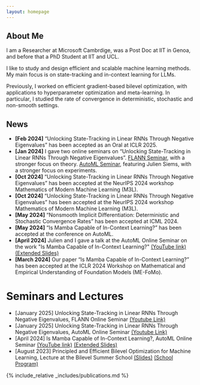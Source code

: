 ```yaml
---
layout: homepage
---
```


## About Me

I am a Researcher at Microsoft Cambrdige, was a Post Doc at IIT in Genoa,
and before that a PhD Student at IIT and UCL.

I like to study and design efficient and scalable machine learning methods. 
My main focus is on state-tracking and in-context learning for LLMs.

Previously, I worked on efficient gradient-based bilevel optimization, with applications to hyperparameter optimization and meta-learning. In particular, I studied the rate of convergence in deterministic, stochastic and non-smooth settings. 

<!-- ## Research Interests

- **Computer Vision:** image recognition, image generation, video captioning
- **Machine Learning:** meta-learning, incremental learning, transfer learning -->

## News

- **[Feb 2024]**  “Unlocking State-Tracking in Linear RNNs Through Negative Eigenvalues” has been accepted as an Oral at ICLR 2025.
- **[Jan 2024]**  I gave two online seminars on “Unlocking State-Tracking in Linear RNNs Through Negative Eigenvalues”. [FLANN Seminar](https://youtu.be/mGtt4bJ4RiE?si=PmAqiNJQMdOxvqdY),  with a stronger focus on theory. [AutoML Seminar](https://youtu.be/E2qBhMmjspU?si=lScFUuZ59_c6rZCc), featuring Julien Siems, with a stronger focus on experiments. 
- **[Oct 2024]**  “Unlocking State-Tracking in Linear RNNs Through Negative Eigenvalues” has been accepted at the NeurIPS 2024 workshop Mathematics of Modern Machine Learning (M3L).
- **[Oct 2024]**  “Unlocking State-Tracking in Linear RNNs Through Negative Eigenvalues” has been accepted at the NeurIPS 2024 workshop Mathematics of Modern Machine Learning (M3L).
- **[May 2024]**  “Nonsmooth Implicit Differentiation: Deterministic and Stochastic Convergence Rates” has been accepted at ICML 2024.
- **[May 2024]** “Is Mamba Capable of In-Context Learning?” has been accepted at the conference on AutoML.
- **[April 2024]** Julien and I gave a talk at the AutoML Online Seminar on the work "Is Mamba Capable of In-Context Learning?" [(YouTube link)](https://www.youtube.com/watch?v=q5-RPiBP2Bs) [(Extended Slides)](https://docs.google.com/presentation/d/e/2PACX-1vSU577DacRC1VDjMmqmY_JMiATDxc3JRPSgDzrM_QDqf3ZjE64IXcXvBAmHm14TAQXbCtptFsSkokFz/pub?start=false&loop=false&delayms=3000&slide=id.p)
- **[March 2024]** Our paper “Is Mamba Capable of In-Context Learning?” has been accepted at the ICLR 2024 Workshop on Mathematical and Empirical Understanding of Foundation Models (ME-FoMo).

# Seminars and Lectures
- [January 2025] Unlocking State-Tracking in Linear RNNs Through Negative Eigenvalues, FLANN Online Seminar
[(Youtube Link)](https://youtu.be/mGtt4bJ4RiE?si=PmAqiNJQMdOxvqdY)
- [January 2025] Unlocking State-Tracking in Linear RNNs Through Negative Eigenvalues, AutoML Online Seminar
[(Youtube Link)](https://youtu.be/E2qBhMmjspU?si=lScFUuZ59_c6rZCc)
- [April 2024] Is Mamba Capable of In-Context Learning?, AutoML Online Seminar [(YouTube link)](https://www.youtube.com/watch?v=q5-RPiBP2Bs) [(Extended Slides)](https://docs.google.com/presentation/d/e/2PACX-1vSU577DacRC1VDjMmqmY_JMiATDxc3JRPSgDzrM_QDqf3ZjE64IXcXvBAmHm14TAQXbCtptFsSkokFz/pub?start=false&loop=false&delayms=3000&slide=id.p)
- [August 2023]  Principled and Efficient Bilevel Optimization for Machine Learning, Lecture at the Bilevel Summer School [(Slides)](assets/files/Bilevel_Summer_School.pdf) [(School Program)](https://www.bilevelconference2023.org/school-program)


{% include_relative _includes/publications.md %}



<!-- {% include_relative _includes/services.md %} -->
